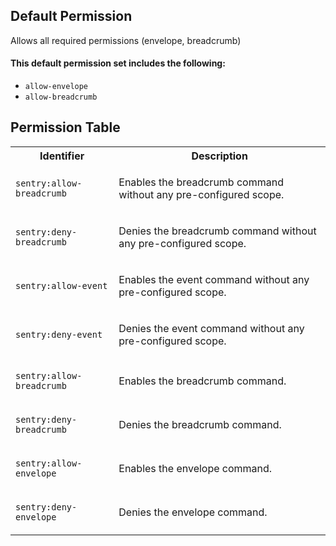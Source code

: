 ## Default Permission

Allows all required permissions (envelope, breadcrumb)

#### This default permission set includes the following:

- `allow-envelope`
- `allow-breadcrumb`

## Permission Table

<table>
<tr>
<th>Identifier</th>
<th>Description</th>
</tr>


<tr>
<td>

`sentry:allow-breadcrumb`

</td>
<td>

Enables the breadcrumb command without any pre-configured scope.

</td>
</tr>

<tr>
<td>

`sentry:deny-breadcrumb`

</td>
<td>

Denies the breadcrumb command without any pre-configured scope.

</td>
</tr>

<tr>
<td>

`sentry:allow-event`

</td>
<td>

Enables the event command without any pre-configured scope.

</td>
</tr>

<tr>
<td>

`sentry:deny-event`

</td>
<td>

Denies the event command without any pre-configured scope.

</td>
</tr>

<tr>
<td>

`sentry:allow-breadcrumb`

</td>
<td>

Enables the breadcrumb command.

</td>
</tr>

<tr>
<td>

`sentry:deny-breadcrumb`

</td>
<td>

Denies the breadcrumb command.

</td>
</tr>

<tr>
<td>

`sentry:allow-envelope`

</td>
<td>

Enables the envelope command.

</td>
</tr>

<tr>
<td>

`sentry:deny-envelope`

</td>
<td>

Denies the envelope command.

</td>
</tr>
</table>

